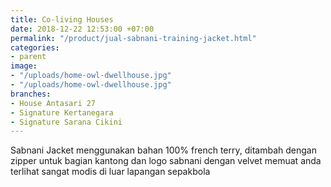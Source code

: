 ```yaml
---
title: Co-living Houses
date: 2018-12-22 12:53:00 +07:00
permalink: "/product/jual-sabnani-training-jacket.html"
categories:
- parent
image:
- "/uploads/home-owl-dwellhouse.jpg"
- "/uploads/home-owl-dwellhouse.jpg"
branches:
- House Antasari 27
- Signature Kertanegara
- Signature Sarana Cikini
---
```


Sabnani Jacket menggunakan bahan 100% french terry, ditambah dengan zipper untuk bagian kantong dan logo sabnani dengan velvet memuat anda terlihat sangat modis di luar lapangan sepakbola
